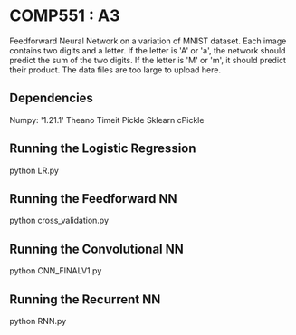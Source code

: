 # COMP551 : A3
Feedforward Neural Network on a variation of MNIST dataset. 
Each image contains two digits and a letter. 
If the letter is 'A' or 'a', the network should predict the sum of the two digits.
If the letter is 'M' or 'm', it should predict their product.
The data files are too large to upload here. 

## Dependencies
Numpy: '1.21.1'
Theano
Timeit
Pickle
Sklearn
cPickle

## Running the Logistic Regression
python LR.py

## Running the Feedforward NN
python cross_validation.py

## Running the Convolutional NN
python CNN_FINALV1.py

## Running the Recurrent NN
python RNN.py
